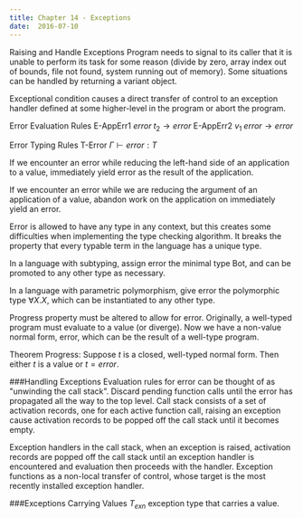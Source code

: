 ```yaml
---
title: Chapter 14 - Exceptions
date:  2016-07-10
---
```


Raising and Handle Exceptions
Program needs to signal to its caller that it is unable to perform its task for
some reason (divide by zero, array index out of bounds, file not found, system
running out of memory). Some situations can be handled by returning a variant
object.

Exceptional condition causes a direct transfer of control to an exception handler
defined at some higher-level in the program or abort the program.

Error Evaluation Rules
E-AppErr1 $error \; t_2 \to error$
E-AppErr2 $v_1 \; error \to error$

Error Typing Rules
T-Error $\Gamma \vdash error : T$

If we encounter an error while reducing the left-hand side of an application to
a value, immediately yield error as the result of the application.

If we encounter an error while we are reducing the argument of an application of
a value, abandon work on the application on immediately yield an error.

Error is allowed to have any type in any context, but this creates some difficulties
when implementing the type checking algorithm. It breaks the property that every
typable term in the language has a unique type.

In a language with subtyping, assign error the minimal type Bot, and can be
promoted to any other type as necessary.

In a language with parametric polymorphism, give error the polymorphic type
$\forall X . X$, which can be instantiated to any other type.

Progress property must be altered to allow for error. Originally, a well-typed
program must evaluate to a value (or diverge). Now we have a non-value normal
form, error, which can be the result of a well-type program.

Theorem Progress: Suppose $t$ is a closed, well-typed normal form. Then either
$t$ is a value or $t = error$.

###Handling Exceptions
Evaluation rules for error can be thought of as "unwinding the call stack".
Discard pending function calls until the error has propagated all the way to the
top level. Call stack consists of a set of activation records, one for each
active function call, raising an exception cause activation records to be
popped off the call stack until it becomes empty.

Exception handlers in the call stack, when an exception is raised, activation
records are popped off the call stack until an exception handler is encountered
and evaluation then proceeds with the handler. Exception functions as a non-local
transfer of control, whose target is the most recently installed exception
handler.

###Exceptions Carrying Values
$T_{exn}$ exception type that carries a value.
